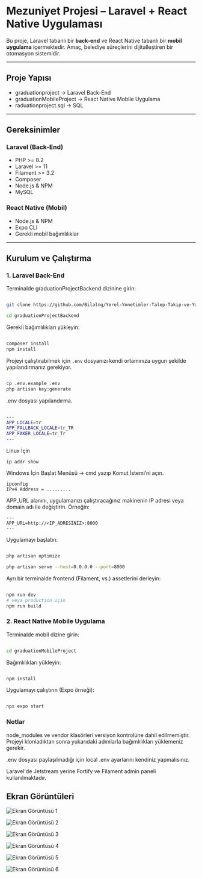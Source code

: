 # Mezuniyet Projesi – Laravel + React Native Uygulaması

Bu proje, Laravel tabanlı bir **back-end** ve React Native tabanlı bir **mobil uygulama** içermektedir. Amaç, belediye süreçlerini dijitalleştiren bir otomasyon sistemidir.

---

## Proje Yapısı

- graduationproject → Laravel Back-End
- graduationMobileProject → React Native Mobile Uygulama
- raduationproject.sql → SQL 

---

## Gereksinimler

### Laravel (Back-End)

- PHP >= 8.2
- Laravel >= 11
- Filament >= 3.2
- Composer
- Node.js & NPM
- MySQL 

### React Native (Mobil)

- Node.js & NPM
- Expo CLI
- Gerekli mobil bağımlılıklar

---

## Kurulum ve Çalıştırma

### 1. Laravel Back-End

Terminalde graduationProjectBackend dizinine girin:

```bash

git clone https://github.com/Bilalng/Yerel-Yonetimler-Talep-Takip-ve-Yonetim-Platformu.git

cd graduationProjectBackend

```

Gerekli bağımlılıkları yükleyin:

```bash

composer install
npm install

```

Projeyi çalıştırabilmek için `.env` dosyanızı kendi ortamınıza uygun şekilde yapılandırmanız gerekiyor.

```bash

cp .env.example .env
php artisan key:generate

```
.env dosyası yapılandırma.

```bash

---
APP_LOCALE=tr
APP_FALLBACK_LOCALE=tr_TR
APP_FAKER_LOCALE=tr_Tr
---
```
Linux İçin
```
ip addr show
```
Windows İçin
Başlat Menüsü → cmd yazıp Komut İstemi’ni açın.
```
ipconfig
IPv4 Address = .........
```
APP_URL alanını, uygulamanızı çalıştıracağınız makinenin IP adresi veya domain adı ile değiştirin. Örneğin:
```
---
APP_URL=http://<IP_ADRESİNİZ>:8000
---
```
Uygulamayı başlatın:

```bash

php artisan optimize

php artisan serve --host=0.0.0.0 --port=8000

```
Ayrı bir terminalde frontend (Filament, vs.) assetlerini derleyin:

```bash

npm run dev
# veya production için
npm run build

```

### 2. React Native Mobile Uygulama

Terminalde mobil dizine girin:

```bash

cd graduationMobileProject

```
Bağımlılıkları yükleyin:

```bash

npm install

```
Uygulamayı çalıştırın (Expo örneği):

```bash

npx expo start

```

### Notlar

node_modules ve vendor klasörleri versiyon kontrolüne dahil edilmemiştir. Projeyi klonladıktan sonra yukarıdaki adımlarla bağımlılıkları yüklemeniz gerekir.

.env dosyası paylaşılmadığı için local .env ayarlarını kendiniz yapmalısınız.

Laravel'de Jetstream yerine Fortify ve Filament admin paneli kullanılmaktadır.


## Ekran Görüntüleri

![Ekran Görüntüsü 1](graduationMobileProject/assets/images/KullanıcıWelcome.png)

![Ekran Görüntüsü 2](graduationMobileProject/assets/images/KullanıcıTalep.png)

![Ekran Görüntüsü 3](graduationMobileProject/assets/images/talepDeğerlendirmeAdmin.png)

![Ekran Görüntüsü 4](graduationMobileProject/assets/images/istatistik.png)

![Ekran Görüntüsü 5](graduationMobileProject/assets/images/AndroidTaleplerim.jpeg)

![Ekran Görüntüsü 6](graduationMobileProject/assets/images/androidOnaylananTaleple.jpeg)













